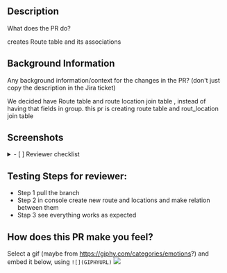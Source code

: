 ## Description
What does the PR do?

creates Route table and its associations 

## Background Information
Any background information/context for the changes in the PR? (don't just copy the description in the Jira ticket)

We decided have Route table and route location join table , instead of having that fields in group. this pr is creating route table and rout_location join table 

## Screenshots

<details><summary> - [ ] Reviewer checklist </summary>
  <ul>
    <li> - [x] Screenshots attached (if dealing with UI)</li>
    <li> - [x] Unit Tests (if applicable)</li>
    <li>  Make sure all CI Tests are passing</li>
    <li>  Removed extraneous `byebug`s </li>
  </ul>
</details>

## Testing Steps for reviewer:
- Step 1 pull the  branch 
- Step 2 in console create new route and locations and make relation between them
- Stap 3 see everything works as expected

## How does this PR make you feel?
Select a gif (maybe from https://giphy.com/categories/emotions?) and embed it below, using `![](GIPHYURL)`
![](https://media.giphy.com/media/R1H6UPWFGtURK1ZwgJ/giphy.gif)
